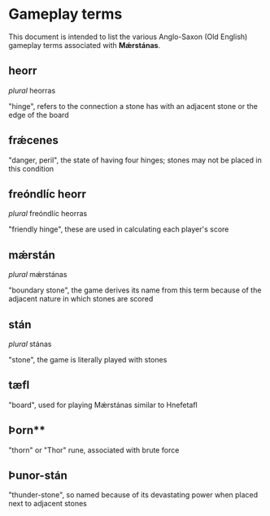 # Gameplay terms

This document is intended to list the various Anglo-Saxon (Old English) gameplay terms associated with **Mǽrstánas**.

## heorr

*plural* heorras

"hinge", refers to the connection a stone has with an adjacent stone or the edge of the board

## frǽcenes

"danger, peril", the state of having four hinges; stones may not be placed in this condition

## freóndlíc heorr

*plural* freóndlíc heorras

"friendly hinge", these are used in calculating each player's score

## mǽrstán

*plural* mǽrstánas

"boundary stone", the game derives its name from this term because of the adjacent nature in which stones are scored

## stán

*plural* stánas

"stone", the game is literally played with stones

## tæfl

"board", used for playing Mǽrstánas similar to Hnefetafl

## Þorn**

"thorn" or "Thor" rune, associated with brute force

## Þunor-stán

"thunder-stone", so named because of its devastating power when placed next to adjacent stones
